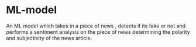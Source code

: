 # ML-model
 An ML model which takes in a piece of news , detects if its fake or not and performs a sentiment analysis on the piece of news determining the polarity and subjectivity of the news article.

